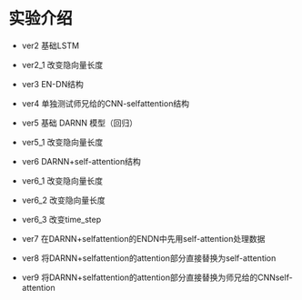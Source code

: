 # 实验介绍

- ver2        基础LSTM
- ver2_1      改变隐向量长度

- ver3        EN-DN结构

- ver4        单独测试师兄给的CNN-selfattention结构

- ver5        基础 DARNN 模型（回归）
- ver5_1      改变隐向量长度

- ver6        DARNN+self-attention结构
- ver6_1      改变隐向量长度
- ver6_2      改变隐向量长度
- ver6_3      改变time_step

- ver7        在DARNN+selfattention的ENDN中先用self-attention处理数据
- ver8        将DARNN+selfattention的attention部分直接替换为self-attention
- ver9        将DARNN+selfattention的attention部分直接替换为师兄给的CNNself-attention

